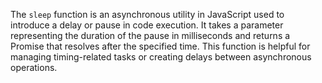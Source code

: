 The `sleep` function is an asynchronous utility in JavaScript used to introduce a delay or pause in code execution. It takes a parameter representing the duration of the pause in milliseconds and returns a Promise that resolves after the specified time. This function is helpful for managing timing-related tasks or creating delays between asynchronous operations.
